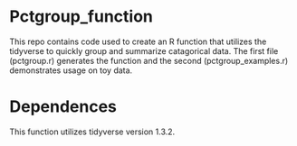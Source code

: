 # Pctgroup_function
This repo contains code used to create an R function that utilizes the tidyverse to quickly group and summarize catagorical data.
The first file (pctgroup.r) generates the function and the second (pctgroup_examples.r) demonstrates usage on toy data.

# Dependences
This function utilizes tidyverse version 1.3.2.
